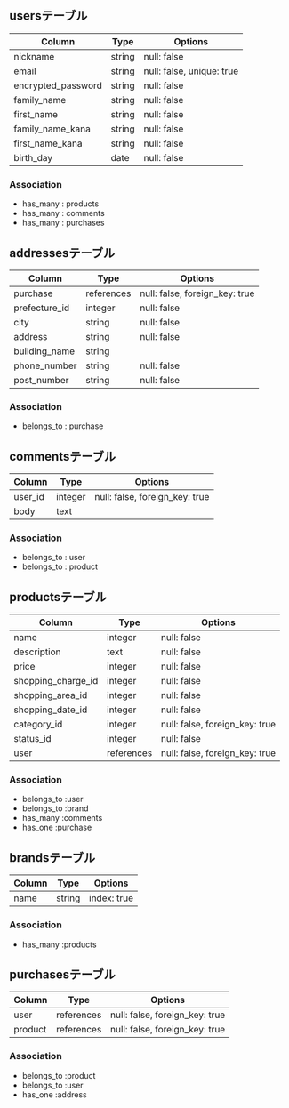 ## usersテーブル

|  Column           | Type          | Options        |
| ----------------- | -----------   | -------------- |
|nickname	          | string	      | null: false    |
|email	            | string	      | null: false, unique: true   |
|encrypted_password | string        | null: false    |
|family_name	      | string	      | null: false    |
|first_name	        | string	      | null: false    |
|family_name_kana	  | string	      | null: false    |
|first_name_kana	  | string	      | null: false    |
|birth_day	        | date	        | null: false    |

### Association
- has_many   : products
- has_many   : comments
- has_many : purchases

## addressesテーブル

|  Column           | Type        | Options                        |
| ----------------- | ----------- |  --------------                |
| purchase          |	references  | null: false, foreign_key: true |
| prefecture_id	    | integer	    | null: false                    |
| city	            | string	    | null: false                    |
| address           |	string	    | null: false                    |
| building_name     |	string	    |                    |
| phone_number	    | string      | null: false                    |
| post_number       | string      | null: false

### Association
- belongs_to : purchase

## commentsテーブル

|  Column           | Type        | Options                        |
| ----------------- | ----------- | --------------                 |
| user_id           | integer	    | null: false, foreign_key: true |
| body              | text        |                                |

### Association
- belongs_to : user
- belongs_to : product



## productsテーブル

|  Column               | Type          | Options                        |
| -----------------     | -----------   | --------------------------     |
| name                  | integer       | null: false                    |
| description           | text       | null: false                    |
| price	                | integer	      | null: false                    |
| shopping_charge_id	  | integer	      | null: false                    |
| shopping_area_id	    | integer	      | null: false                    |
| shopping_date_id	    | integer	      | null: false                    |
| category_id	          | integer  	    | null: false, foreign_key: true |
| status_id             | integer       | null: false                    |
| user                  | references	  | null: false, foreign_key: true |

### Association
- belongs_to :user 
- belongs_to :brand 
- has_many :comments
- has_one :purchase

## brandsテーブル

|  Column           | Type        | Options        |
| ----------------- | ----------- | -------------- |
| name	            | string	    | index: true    |

### Association
- has_many :products

## purchasesテーブル

|  Column               | Type        | Options                        |
| -----------------     | ----------- | -----------------------        |
| user	                | references  | null: false, foreign_key: true |
| product              | references	| null: false, foreign_key: true |

### Association
- belongs_to :product
- belongs_to :user
- has_one :address